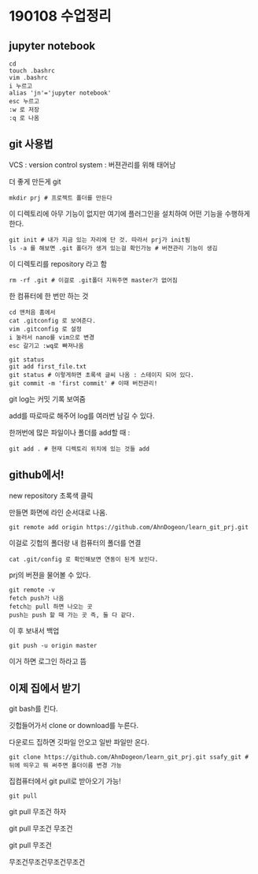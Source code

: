 # 190108 수업정리

## jupyter notebook

```
cd
touch .bashrc
vim .bashrc
i 누르고
alias 'jn'='jupyter notebook'
esc 누르고
:w 로 저장
:q 로 나옴
```

## git 사용법

VCS : version control system : 버젼관리를 위해 태어남

더 좋게 만든게 git

```
mkdir prj # 프로젝트 폴더를 만든다
```

이 디렉토리에 아무 기능이 없지만 여기에 플러그인을 설치하여 어떤 기능을 수행하게 한다.

```
git init # 내가 지금 있는 자리에 단 것. 따라서 prj가 init됨
ls -a 를 해보면 .git 폴더가 생겨 있는걸 확인가능 # 버젼관리 기능이 생김
```

이 디렉토리를 repository 라고 함

```
rm -rf .git # 이걸로 .git폴더 지워주면 master가 없어짐
```

한 컴퓨터에 한 번만 하는 것

```
cd 맨처음 홈에서
cat .gitconfig 로 보여준다.
vim .gitconfig 로 설정
i 눌러서 nano를 vim으로 변경
esc 갈기고 :wq로 빠져나옴
```

```
git status
git add first_file.txt
git status # 이렇게하면 초록색 글씨 나옴 : 스테이지 되어 있다.
git commit -m 'first commit' # 이때 버전관리!

```

git log는 커밋 기록 보여줌

add를 따로따로 해주어 log를 여러번 남길 수 있다.



한꺼번에 많은 파일이나 폴더를 add할 때 :

```
git add . # 현재 디렉토리 위치에 있는 것들 add
```

## github에서!

new repository 초록색 클릭

만들면 화면에 라인 순서대로 나옴.



```
git remote add origin https://github.com/AhnDogeon/learn_git_prj.git
```

이걸로 깃헙의 폴더랑 내 컴퓨터의 폴더를 연결

```
cat .git/config 로 확인해보면 연동이 된게 보인다.
```

prj의 버젼을 물어볼 수 있다.

```
git remote -v 
fetch push가 나옴
fetch는 pull 하면 나오는 곳
push는 push 할 때 가는 곳 즉, 둘 다 같다.
```

이 후 보내서 백업

```
git push -u origin master
```

이거 하면 로그인 하라고 뜸



## 이제 집에서 받기

git bash를 킨다.

깃헙들어가서 clone or download를 누른다.

다운로드 집하면 깃파일 안오고 일반 파일만 온다.

```
git clone https://github.com/AhnDogeon/learn_git_prj.git ssafy_git # 뒤에 띄우고 뭐 써주면 폴더이름 변경 가능
```

집컴퓨터에서 git pull로 받아오기 가능!

```
git pull
```



git pull 무조건 하자





git pull 무조건 무조건

git pull 무조건

무조건무조건무조건무조건